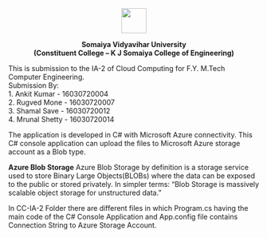 <div align="center">
<img src=https://i0.wp.com/somaiyavidyavihar.blog/wp-content/uploads/2018/10/somaiya-logo1-.jpg" width=50 height=50 >
<p><b>Somaiya Vidyavihar University<br>
(Constituent College – K J Somaiya College of Engineering)</b></p>
</div>
                                                                                                <p>This is submission to the IA-2 of Cloud Computing for F.Y. M.Tech Computer Engineering.<br>
Submission By:<br>
1. Ankit Kumar - 16030720004<br>
2. Rugved Mone - 16030720007<br>
                                                                                                3. Shamal Save - 16030720012<br>
                                                                                                4. Mrunal Shetty - 16030720014<br></p>
                                                                                                

The application is developed in C# with Microsoft Azure connectivity.
This C# console application can upload the files to Microsoft Azure storage account as a Blob type.

<b>Azure Blob Storage</b>
Azure Blob Storage by definition is a storage service used to store Binary Large Objects(BLOBs) where the data can be exposed to the public or stored privately. In simpler terms: “Blob Storage is massively scalable object storage for unstructured data.”


In CC-IA-2 Folder there are different files in which Program.cs having the main code of the C# Console Application and App.config file contains Connection String to Azure Storage Account.

